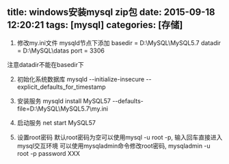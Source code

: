 title: windows安装mysql zip包
date: 2015-09-18 12:20:21
tags: [mysql]
categories: [存储]
---

1. 修改my.ini文件
mysqld节点下添加
basedir = D:\MySQL\MySQL5.7
datadir = D:\MySQL\datas
port = 3306

注意datadir不能在basedir下

2. 初始化系统数据库
mysqld --initialize-insecure --explicit_defaults_for_timestamp

3. 安装服务
mysqld install MySQL57 --defaults-file=D:\MySQL\MySQL5.7\my.ini

4. 启动服务
net start MySQL57

5. 设置root密码
默认root密码为空可以使用mysql -u root -p, 输入回车直接进入mysql交互环境
可以使用mysqladmin命令修改root密码, mysqladmin -u root -p password XXX